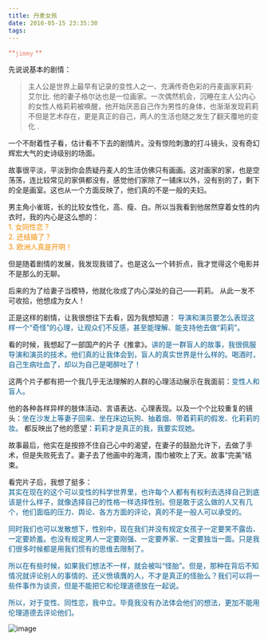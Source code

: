 ```yaml
---
title: 丹麦女孩
date: 2016-05-15 23:35:30
tags:
---
```


  <font color=#e78170>**````jimmy````  **  </font>  
  
  先说说基本的剧情：  
  > 主人公是世界上最早有记录的变性人之一、充满传奇色彩的丹麦画家莉莉·艾尔比.    他的妻子格尔达也是一位画家。一次偶然机会，沉睡在主人公内心的女性人格莉莉被唤醒，他开始厌恶自己作为男性的身体，也渐渐发现莉莉不但是艺术存在，更是真正的自己，两人的生活也随之发生了翻天覆地的变化 .    
    
一个不耐着性子看，估计看不下去的剧情片。没有惊险刺激的打斗镜头，没有奇幻辉宏大气的史诗级别的场面。  
  
 故事很平淡，平淡到你会质疑丹麦人的生活仿佛只有画画。这对画家的家，也是空荡荡，连比较常见的家俱都没有，感觉他们家除了一铺床以外，没有别的了，剩下的全是画室。这也从一个方面反映了，他们真的不是一般的夫妇。    
 
 男主角小雀斑，长的比较女性化，高、瘦、白。所以当我看到他居然穿着女性的内衣时，我的内心是这么想的：  
 <font color=#f38c00>1. 女同性恋？  </font>   
 <font color=#f38c00>2. 还结婚了？  </font>  
 <font color=#f38c00>3. 欧洲人真是开明！</font>   
 
 但是随着剧情的发展，我发现我错了。也是这么一个转折点，我才觉得这个电影并不是那么的无聊。  
     
 后来的为了给妻子当模特，他就化妆成了内心深处的自己——莉莉。 从此一发不可收拾，他想成为女人！ 
 
 正是这样的剧情，让我很想往下去看，因为我想知道： <font color=075b8d>导演和演员要怎么表现这样一个“奇怪”的心理，让观众们不反感，甚至能理解、能支持他去做“莉莉”。</font>
 
 看的时候，我想起了一部国产的片子《推拿》。<font color=075b8d>讲的是一群盲人的故事，我很佩服导演和演员的技术。他们真的让我体会到，盲人的真实世界是什么样的。喝酒时，自己生病吐血了，却以为自己是喝醉吐了！  </font>  
   
 这两个片子都有把一个我几乎无法理解的人群的心理活动展示在我面前：<font color=075b8d>变性人和盲人。 </font>  
 
  他的各种各样异样的肢体活动、言语表达、心理表现。以及一个个比较重复的镜头：<font color=075b8d>坐在沙发上等妻子回来、坐在床边玩狗、抽着烟、带着莉莉的假发、化莉莉的妆。 </font>  都反映出了他的愿望：<font color=075b8d>莉莉才是真正的我，我要实现她。   </font>   
   
 故事最后，他实在是按捺不住自己心中的渴望，在妻子的鼓励允许下，去做了手术，但是失败死去了。妻子去了他画中的海湾，围巾被吹上了天。故事“完美”结束。    
 
 看完片子后，我想了挺多：  
 <font color=075b8d>其实在现在的这个可以变性的科学世界里，也许每个人都有有权利去选择自己到底该是什么样子，就像选择自己的性格一样选择性别。但是敢于这么做的人又有几个，他们面临的压力、舆论、各方方面的评论，真的不是一般人可以承受的。    
 
 同时我们也可以发散想下，性别中，现在我们并没有规定女孩子一定要笑不露齿、一定要娇羞。也没有规定男人一定要刚强、一定要养家、一定要独当一面。只是我们很多时候都是用我们惯有的思维去限制了。  
  
所以在有些时候，如果我们想法不一样，就会被叫“怪胎”。但是，那种在背后不知情况就评论别人的事情的、还义愤填膺的人，不才是真正的怪胎么？我们可以将一些件事作为谈资，但是不能把它和伦理道德放在一起说。  
  
  所以，对于变性、同性恋，我中立。毕竟我没有办法体会他们的想法，更加不能用伦理道德去评论他们。　</font>    
  
  ![image](http://tc.sinaimg.cn/maxwidth.800/tc.service.weibo.com/p/ww3_sinaimg_cn/d4158c057820c1a9f9e003c9231a03de.jpg)
